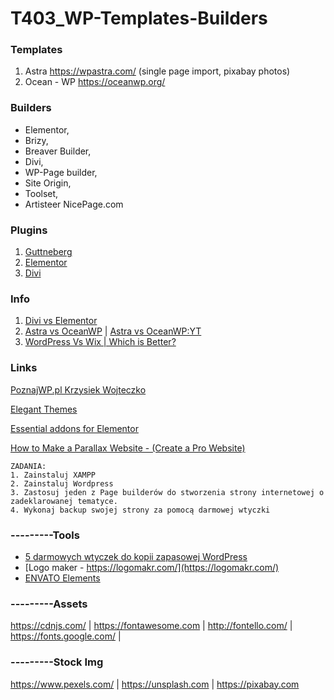 # T403_WP-Templates-Builders

### Templates

1. Astra https://wpastra.com/ (single page import, pixabay photos)
2. Ocean - WP https://oceanwp.org/ 

### Builders
- Elementor, 
- Brizy, 
- Breaver Builder, 
- Divi, 
- WP-Page builder, 
- Site Origin, 
- Toolset, 
- Artisteer NicePage.com

### Plugins
1. [Guttneberg](https://github.com/WordPress/gutenberg)
2. [Elementor](https://elementor.com/)
3. [Divi](https://www.elegantthemes.com/gallery/divi/)

### Info
1. [Divi vs Elementor](https://www.youtube.com/watch?v=gvg0ldGN6A0)
2. [Astra vs OceanWP](https://winningwp.com/astra-vs-oceanwp-wordpress-themes/) | [Astra vs OceanWP:YT](https://www.youtube.com/watch?v=rOTPLvExcOA)
4. [WordPress Vs Wix | Which is Better?](https://www.youtube.com/watch?v=8X-FB5JWStg)

### Links
[PoznajWP.pl Krzysiek Wojteczko](https://www.youtube.com/channel/UCc_tRL8AZxPq5A9UZUdqk8g)

[Elegant Themes](https://www.elegantthemes.com)

[Essential addons for Elementor](https://essential-addons.com/elementor/)

[How to Make a Parallax Website - (Create a Pro Website)](https://youtu.be/lh8w2upALV8)

```
ZADANIA:
1. Zainstaluj XAMPP
2. Zainstaluj Wordpress
3. Zastosuj jeden z Page builderów do stworzenia strony internetowej o zadeklarowanej tematyce.
4. Wykonaj backup swojej strony za pomocą darmowej wtyczki
```
### ---------Tools
- [5 darmowych wtyczek do kopii zapasowej WordPress](https://jchost.pl/blog/kopia-zapasowa-wordpress/)
- [Logo maker - https://logomakr.com/](https://logomakr.com/)
- [ENVATO Elements](https://elements.envato.com/)
### ---------Assets
https://cdnjs.com/ | https://fontawesome.com | http://fontello.com/ | https://fonts.google.com/ |
### ---------Stock Img
https://www.pexels.com/ | https://unsplash.com | https://pixabay.com
